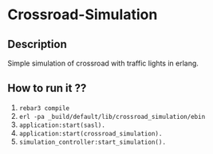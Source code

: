 # Crossroad-Simulation
## Description
Simple simulation of crossroad with traffic lights in erlang.

## How to run it ??
1. `rebar3 compile`
2. `erl -pa _build/default/lib/crossroad_simulation/ebin`
3. `application:start(sasl).`
4. `application:start(crossroad_simulation).`
5. `simulation_controller:start_simulation().`
